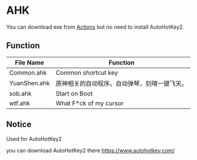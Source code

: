# AHK

You can download exe from [Actions](https://github.com/oldshensheep/ahk/actions) but no need to install AutoHotKey2.

## Function

| File Name    | Function                                     |
| ------------ | -------------------------------------------- |
| Common.ahk   | Common shortcut key                          |
| YuanShen.ahk | 原神相关的自动程序。自动弹琴，刻晴一键飞天。 |
| sob.ahk      | Start on Boot                                |
| wtf.ahk      | What F\*ck of my cursor                      |

## Notice

Used for AutoHotKey2

you can download AutoHotKey2 there <https://www.autohotkey.com/>
